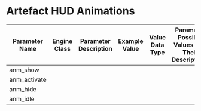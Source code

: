 # Artefact HUD Animations

| Parameter Name | Engine Class | Parameter Description | Example Value | Value Data Type | Parameter Possible Values And Their Descriptions |
|---|---|---|---|:---:|---|
| anm_show |  |  |  |  |  |
| anm_activate |  |  |  |  |  |
| anm_hide |  |  |  |  |  |
| anm_idle |  |  |  |  |  |
